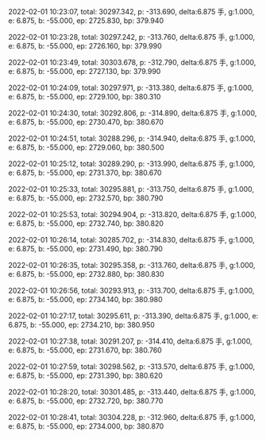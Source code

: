 2022-02-01 10:23:07, total: 30297.342, p: -313.690, delta:6.875 手, g:1.000, e: 6.875, b: -55.000, ep: 2725.830, bp: 379.940

2022-02-01 10:23:28, total: 30297.242, p: -313.760, delta:6.875 手, g:1.000, e: 6.875, b: -55.000, ep: 2726.160, bp: 379.990

2022-02-01 10:23:49, total: 30303.678, p: -312.790, delta:6.875 手, g:1.000, e: 6.875, b: -55.000, ep: 2727.130, bp: 379.990

2022-02-01 10:24:09, total: 30297.971, p: -313.380, delta:6.875 手, g:1.000, e: 6.875, b: -55.000, ep: 2729.100, bp: 380.310

2022-02-01 10:24:30, total: 30292.806, p: -314.890, delta:6.875 手, g:1.000, e: 6.875, b: -55.000, ep: 2730.470, bp: 380.670

2022-02-01 10:24:51, total: 30288.296, p: -314.940, delta:6.875 手, g:1.000, e: 6.875, b: -55.000, ep: 2729.060, bp: 380.500

2022-02-01 10:25:12, total: 30289.290, p: -313.990, delta:6.875 手, g:1.000, e: 6.875, b: -55.000, ep: 2731.370, bp: 380.670

2022-02-01 10:25:33, total: 30295.881, p: -313.750, delta:6.875 手, g:1.000, e: 6.875, b: -55.000, ep: 2732.570, bp: 380.790

2022-02-01 10:25:53, total: 30294.904, p: -313.820, delta:6.875 手, g:1.000, e: 6.875, b: -55.000, ep: 2732.740, bp: 380.820

2022-02-01 10:26:14, total: 30285.702, p: -314.830, delta:6.875 手, g:1.000, e: 6.875, b: -55.000, ep: 2731.490, bp: 380.790

2022-02-01 10:26:35, total: 30295.358, p: -313.760, delta:6.875 手, g:1.000, e: 6.875, b: -55.000, ep: 2732.880, bp: 380.830

2022-02-01 10:26:56, total: 30293.913, p: -313.700, delta:6.875 手, g:1.000, e: 6.875, b: -55.000, ep: 2734.140, bp: 380.980

2022-02-01 10:27:17, total: 30295.611, p: -313.390, delta:6.875 手, g:1.000, e: 6.875, b: -55.000, ep: 2734.210, bp: 380.950

2022-02-01 10:27:38, total: 30291.207, p: -314.410, delta:6.875 手, g:1.000, e: 6.875, b: -55.000, ep: 2731.670, bp: 380.760

2022-02-01 10:27:59, total: 30298.562, p: -313.570, delta:6.875 手, g:1.000, e: 6.875, b: -55.000, ep: 2731.390, bp: 380.620

2022-02-01 10:28:20, total: 30301.485, p: -313.440, delta:6.875 手, g:1.000, e: 6.875, b: -55.000, ep: 2732.720, bp: 380.770

2022-02-01 10:28:41, total: 30304.228, p: -312.960, delta:6.875 手, g:1.000, e: 6.875, b: -55.000, ep: 2734.000, bp: 380.870